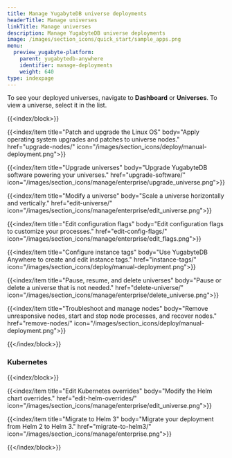```yaml
---
title: Manage YugabyteDB universe deployments
headerTitle: Manage universes
linkTitle: Manage universes
description: Manage YugabyteDB universe deployments
image: /images/section_icons/quick_start/sample_apps.png
menu:
  preview_yugabyte-platform:
    parent: yugabytedb-anywhere
    identifier: manage-deployments
    weight: 640
type: indexpage
---
```

To see your deployed universes, navigate to **Dashboard** or **Universes**. To view a universe, select it in the list.

{{<index/block>}}

  {{<index/item
    title="Patch and upgrade the Linux OS"
    body="Apply operating system upgrades and patches to universe nodes."
    href="upgrade-nodes/"
    icon="/images/section_icons/deploy/manual-deployment.png">}}

  {{<index/item
    title="Upgrade universes"
    body="Upgrade YugabyteDB software powering your universes."
    href="upgrade-software/"
    icon="/images/section_icons/manage/enterprise/upgrade_universe.png">}}

  {{<index/item
    title="Modify a universe"
    body="Scale a universe horizontally and vertically."
    href="edit-universe/"
    icon="/images/section_icons/manage/enterprise/edit_universe.png">}}

  {{<index/item
    title="Edit configuration flags"
    body="Edit configuration flags to customize your processes."
    href="edit-config-flags/"
    icon="/images/section_icons/manage/enterprise/edit_flags.png">}}

  {{<index/item
    title="Configure instance tags"
    body="Use YugabyteDB Anywhere to create and edit instance tags."
    href="instance-tags/"
    icon="/images/section_icons/deploy/manual-deployment.png">}}

  {{<index/item
    title="Pause, resume, and delete universes"
    body="Pause or delete a universe that is not needed."
    href="delete-universe/"
    icon="/images/section_icons/manage/enterprise/delete_universe.png">}}

  {{<index/item
    title="Troubleshoot and manage nodes"
    body="Remove unresponsive nodes, start and stop node processes, and recover nodes."
    href="remove-nodes/"
    icon="/images/section_icons/deploy/manual-deployment.png">}}


{{</index/block>}}

### Kubernetes

{{<index/block>}}

  {{<index/item
    title="Edit Kubernetes overrides"
    body="Modify the Helm chart overrides."
    href="edit-helm-overrides/"
    icon="/images/section_icons/manage/enterprise/edit_universe.png">}}

  {{<index/item
    title="Migrate to Helm 3"
    body="Migrate your deployment from Helm 2 to Helm 3."
    href="migrate-to-helm3/"
    icon="/images/section_icons/manage/enterprise.png">}}

{{</index/block>}}
